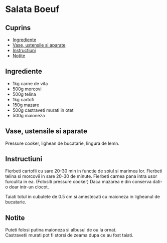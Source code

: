 <!-- omit in toc -->
# Salata Boeuf

<!-- omit in toc -->
## Cuprins

- [Ingrediente](#ingrediente)
- [Vase, ustensile si aparate](#vase-ustensile-si-aparate)
- [Instructiuni](#instructiuni)
- [Notite](#notite)

## Ingrediente

- 1kg carne de vita
- 500g morcovi
- 500g telina
- 1kg cartofi
- 150g mazare
- 500g castraveti murati in otet
- 500g maioneza

## Vase, ustensile si aparate

Pressure cooker, lighean de bucatarie, lingura de lemn.

## Instructiuni

Fierbeti cartofii cu sare 20-30 min in functie de soiul si marimea lor.
Fierbeti telina si morcovii in sare 20-30 de minute.
Fierbeti carnea pana intra usor furculita in ea. (Folositi pressure cooker)
Daca mazarea e din conserva dati-o doar intr-un clocot.

Taiati totul in cubulete de 0.5 cm si amestecati cu maioneza in ligheanul de bucatarie.

## Notite

Puteti folosi putina maioneza si albusul de ou la ornat.  
Castravetii murati pot fi storsi de zeama dupa ce au fost taiati.

